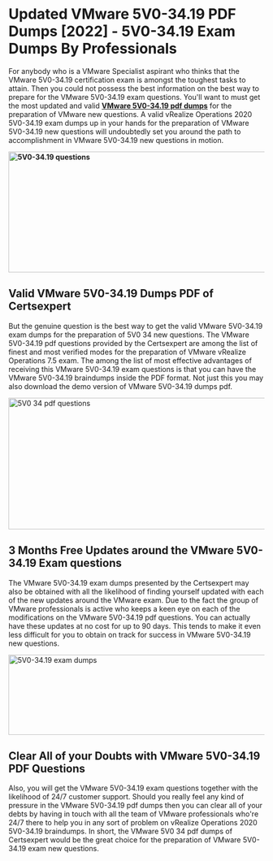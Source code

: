<h1><strong>Updated VMware 5V0-34.19 PDF Dumps [2022] - 5V0-34.19 Exam Dumps By Professionals&nbsp;</strong></h1>
<p><span style="font-weight: 400;">For anybody who is a VMware Specialist aspirant who thinks that the VMware 5V0-34.19 certification exam is amongst the toughest tasks to attain. Then you could not possess the best information on the best way to prepare for the VMware 5V0-34.19 exam questions. You'll want to must get the most updated and valid <strong><a href="https://www.certsexpert.com/5V0-34.19-pdf-questions.html">VMware 5V0-34.19 pdf dumps</a></strong> for the preparation of VMware new questions. A valid vRealize Operations 2020 5V0-34.19 exam dumps up in your hands for the preparation of VMware 5V0-34.19 new questions will undoubtedly set you around the path to accomplishment in VMware 5V0-34.19 new questions in motion.</span></p>
<p><span style="font-weight: 400;"><strong><img style="display: block; margin-left: auto; margin-right: auto;" src="https://i.ibb.co/QXh983F/73475278-2429792180625311-4586132736837681152-n.jpg" alt="5V0-34.19 questions" width="632" height="238" /></strong></span></p>
<h2><strong>Valid VMware 5V0-34.19 Dumps PDF of Certsexpert</strong></h2>
<p><span style="font-weight: 400;">But the genuine question is the best way to get the valid VMware 5V0-34.19 exam dumps for the preparation of 5V0 34 new questions. The VMware 5V0-34.19 pdf questions provided by the Certsexpert are among the list of finest and most verified modes for the preparation of VMware vRealize Operations 7.5 exam. The among the list of most effective advantages of receiving this VMware 5V0-34.19 exam questions is that you can have the VMware 5V0-34.19 braindumps inside the PDF format. Not just this you may also download the demo version of VMware 5V0-34.19 dumps pdf.</span></p>
<p><span style="font-weight: 400;"><img style="display: block; margin-left: auto; margin-right: auto;" src="https://i.ibb.co/Jd8hN2L/76714008-3182067705200142-8735104740007870464-n.jpg" alt="5V0 34 pdf questions" width="701" height="259" /></span></p>
<h2><strong>3 Months Free Updates around the VMware 5V0-34.19 Exam questions</strong></h2>
<p><span style="font-weight: 400;">The VMware 5V0-34.19 exam dumps presented by the Certsexpert may also be obtained with all the likelihood of finding yourself updated with each of the new updates around the VMware exam. Due to the fact the group of VMware professionals is active who keeps a keen eye on each of the modifications on the VMware 5V0-34.19 pdf questions. You can actually have these updates at no cost for up to 90 days. This tends to make it even less difficult for you to obtain on track for success in VMware 5V0-34.19 new questions.</span></p>
<p><span style="font-weight: 400;"><a href="https://www.certsexpert.com/5V0-34.19-pdf-questions.html"><img style="display: block; margin-left: auto; margin-right: auto;" src="https://i.ibb.co/TMnKrkJ/75398236-424489711531572-5064688549987614720-n.jpg" alt="5V0-34.19 exam dumps" width="714" height="158" /></a></span></p>
<h2><strong>Clear All of your Doubts with VMware 5V0-34.19 PDF Questions</strong></h2>
<p>Also, you will get the VMware 5V0-34.19 exam questions together with the likelihood of 24/7 customer support. Should you really feel any kind of pressure in the VMware 5V0-34.19 pdf dumps then you can clear all of your debts by having in touch with all the team of VMware professionals who're 24/7 there to help you in any sort of problem on vRealize Operations 2020 5V0-34.19 braindumps. In short, the VMware 5V0 34 pdf dumps of Certsexpert would be the great choice for the preparation of VMware 5V0-34.19 exam new questions.</p>
